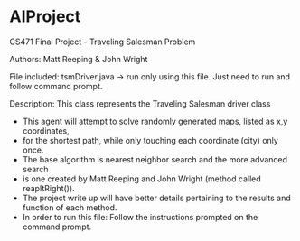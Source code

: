 AIProject
=========

CS471 Final Project - Traveling Salesman Problem

Authors: Matt Reeping & John Wright

File included: tsmDriver.java -> run only using this file. Just need to run and follow command prompt.

Description: This class represents the Traveling Salesman driver class
 * This agent will attempt to solve randomly generated maps, listed as x,y coordinates,
 * for the shortest path, while only touching each coordinate (city) only once.
 * The base algorithm is nearest neighbor search and the more advanced search 
 * is one created by Matt Reeping and John Wright (method called reapItRight()).
 * The project write up will have better details pertaining to the results and function of each method.
 * In order to run this file: Follow the instructions prompted on the command prompt.
